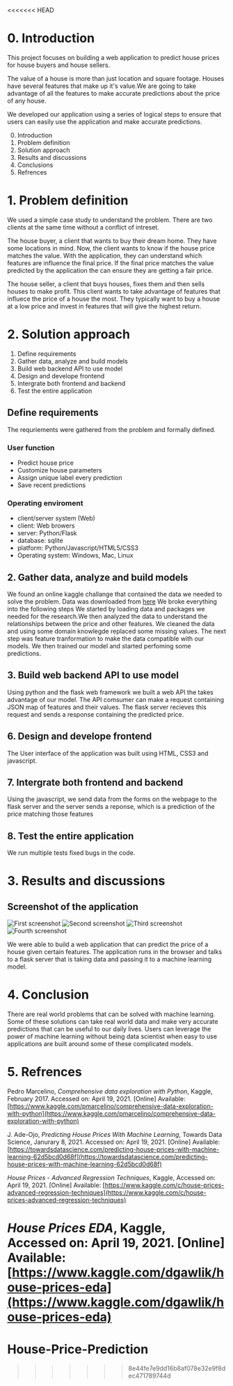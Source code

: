 <<<<<<< HEAD
# 0. Introduction
This project focuses on building a web application to predict house prices for house buyers and house sellers.

The value of a house is more than just location and square footage. Houses have several features that make up it's value.We are going to take advantage of all the features to make accurate predictions about the price of any house.

We developed our application using a series of logical steps to ensure that users can easily use the application and make accurate predictions.

0) Introduction
1) Problem definition
2) Solution approach
3) Results and discussions
4) Conclusions
5) Refrences

# 1. Problem definition
We used a simple case study to understand the problem. There are two clients at the same time without a conflict of intreset.

The house buyer, a client that wants to buy their dream home. They have some locations in mind. Now, the client wants to know if the house price matches the value. With the application, they can understand which features are influence the final price. If the final price matches the value predicted by the application the can ensure they are getting a fair price.

The house seller, a client that buys houses, fixes them and then sells houses to make profit. This client wants to take advantage of features that influece the price of a house the most. They typically want to buy a house at a low price and invest in features that will give the highest return.

# 2. Solution approach

1) Define requirements
2) Gather data, analyze and build models
3) Build web backend API to use model
4) Design and develope frontend
7) Intergrate both frontend and backend
8) Test the entire application


## Define requirements
The requriements were gathered from the problem and formally defined.

### User function
* Predict house price
* Customize house parameters
* Assign unique label every prediction
* Save recent predictions

### Operating enviroment
* client/server system (Web)
* client: Web browers
* server: Python/Flask
* database: sqlite
* platform: Python/Javascript/HTML5/CSS3
* Operating system: Windows, Mac, Linux

## 2. Gather data, analyze and build models
We found an online kaggle challange that contained the data we needed to solve the problem.
Data was downloaded from [here](https://www.kaggle.com/c/house-prices-advanced-regression-techniques/data)
We broke everything into the following steps
We started by loading data and packages we needed for the research.We then
analyzed the data to understand the relationships between the price and other
features. We cleaned the data and using some domain knowlegde replaced some
missing values. The next step was feature tranformation to make the data
compatible with our models. We then trained our model and started perfoming
some predictions.

## 3. Build web backend API to use model
Using python and the flask web framework we built a web API the takes advantage of our model.
The API comsumer can make a request containing JSON map of features and their values. The
flask server recieves this request and sends a response containing the predicted price.

## 6. Design and develope frontend
The User interface of the application was built using HTML, CSS3 and javascript.

## 7. Intergrate both frontend and backend
Using the javascript, we send data from the forms on the webpage to the flask server
and the server sends a reponse, which is a prediction of the price matching those features

## 8. Test the entire application
We run multiple tests fixed bugs in the code.

# 3. Results and discussions
## Screenshot of the application
![First screenshot](images/screenshot-01.png)
![Second screenshot](images/screenshot-02.png)
![Third screenshot](images/screenshot-04.png)
![Fourth screenshot](images/screenshot-03.png)

We were able to build a web application that can predict the price of a house given certain features. The application runs in the browser and talks to a flask server that is taking data and passing it to a machine learning model.

# 4. Conclusion
There are real world problems that can be solved with machine learning. Some of these solutions can take real world data and make very accurate predictions that can be useful to our daily lives. Users can leverage the power of machine learning without being data scientist when easy to use applications are built around some of these complicated models.

# 5. Refrences

Pedro Marcelino, *Comprehensive data exploration with Python*, Kaggle,  February 2017. Accessed on: April 19, 2021. [Online]
Available: [https://www.kaggle.com/pmarcelino/comprehensive-data-exploration-with-python](https://www.kaggle.com/pmarcelino/comprehensive-data-exploration-with-python)

J. Ade-Ojo, *Predicting House Prices With Machine Learning*, Towards Data Science,  Janurary 8, 2021. Accessed on: April 19, 2021. [Online]
Available: [https://towardsdatascience.com/predicting-house-prices-with-machine-learning-62d5bcd0d68f](https://towardsdatascience.com/predicting-house-prices-with-machine-learning-62d5bcd0d68f)

*House Prices - Advanced Regression Techniques*, Kaggle, Accessed on: April 19, 2021. [Online]
Available: [https://www.kaggle.com/c/house-prices-advanced-regression-techniques](https://www.kaggle.com/c/house-prices-advanced-regression-techniques)

*House Prices EDA*, Kaggle, Accessed on: April 19, 2021. [Online]
Available: [https://www.kaggle.com/dgawlik/house-prices-eda](https://www.kaggle.com/dgawlik/house-prices-eda)
=======
# House-Price-Prediction
>>>>>>> 8e44fe7e9dd16b8af078e32e9f8dec471789744d

